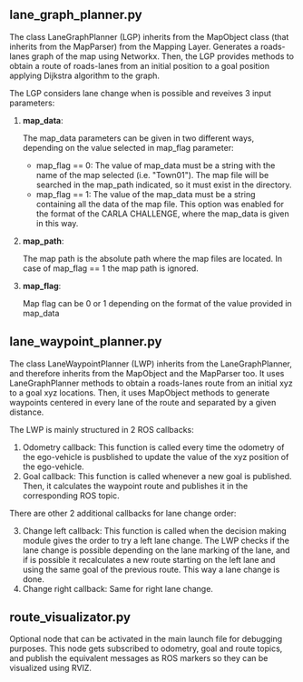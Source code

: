 ## lane_graph_planner.py
The class LaneGraphPlanner (LGP) inherits from the MapObject class (that inherits from the MapParser) from the Mapping Layer. 
Generates a roads-lanes graph of the map using Networkx. Then, the LGP provides methods to obtain a route of roads-lanes from an initial position to a goal position applying Dijkstra algorithm to the graph.

The LGP considers lane change when is possible and reveives 3 input parameters:
1. __map_data__:

    The map_data parameters can be given in two different ways, depending on the value selected in map_flag parameter:

    * map_flag == 0: The value of map_data must be a string with the name of the map selected (i.e. "Town01"). The map file will be searched in the map_path indicated, so it must exist in the directory.
    * map_flag == 1: The value of the map_data must be a string containing all the data of the map file. This option was enabled for the format of the CARLA CHALLENGE, where the map_data is given in this way.

2. __map_path__:

    The map path is the absolute path where the map files are located. In case of map_flag == 1 the map path is ignored. 

3. __map_flag__:

    Map flag can be 0 or 1 depending on the format of the value provided in map_data


## lane_waypoint_planner.py
The class LaneWaypointPlanner (LWP) inherits from the LaneGraphPlanner, and therefore inherits from the MapObject and the MapParser too. 
It uses LaneGraphPlanner methods to obtain a roads-lanes route from an initial xyz to a goal xyz locations. Then, it uses MapObject methods to generate waypoints centered in every lane of the route and separated by a given distance. 

The LWP is mainly structured in 2 ROS callbacks:
1. Odometry callback: This function is called every time the odometry of the ego-vehicle is pusblished to update the value of the xyz position of the ego-vehicle.
2. Goal callback: This function is called whenever a new goal is published. Then, it calculates the waypoint route and publishes it in the corresponding ROS topic.

There are other 2 additional callbacks for lane change order:

3. Change left callback: This function is called when the decision making module gives the order to try a left lane change. The LWP checks if the lane change is possible depending on the lane marking of the lane, and if is possible it recalculates a new route starting on the left lane and using the same goal of the previous route. This way a lane change is done.
4. Change right callback: Same for right lane change.


## route_visualizator.py
Optional node that can be activated in the main launch file for debugging purposes. This node gets subscribed to odometry, goal and route topics, and publish the equivalent messages as ROS markers so they can be visualized using RVIZ.